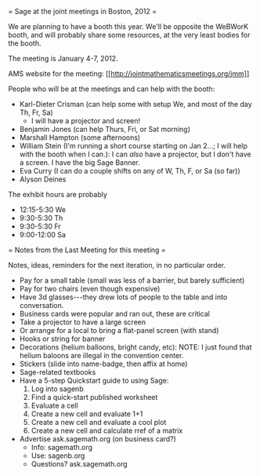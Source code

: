 = Sage at the joint meetings in Boston, 2012 =

We are planning to have a booth this year.   We'll be opposite the WeBWorK booth, and will probably share some resources, at the very least bodies for the booth.

The meeting is January 4-7, 2012.

AMS website for the meeting: [[http://jointmathematicsmeetings.org/jmm]]

People who will be at the meetings and can help with the booth:

 * Karl-Dieter Crisman (can help some with setup We, and most of the day Th, Fr, Sa)
   * I will have a projector and screen!
 * Benjamin Jones (can help Thurs, Fri, or Sat morning)
 * Marshall Hampton (some afternoons)
 * William Stein (I'm running a short course starting on Jan 2...; I will help with the booth when I can.): I can *also* have a projector, but I don't have a screen.  I have the big Sage Banner.
 * Eva Curry (I can do a couple shifts on any of W, Th, F, or Sa (so far))
 * Alyson Deines

The exhibit hours are probably

 * 12:15-5:30 We
 * 9:30-5:30 Th 
 * 9:30-5:30 Fr 
 * 9:00-12:00 Sa

= Notes from the Last Meeting for this meeting =

Notes, ideas, reminders for the next iteration, in no particular order.

 * Pay for a small table (small was less of a barrier, but barely sufficient)
 * Pay for two chairs (even though expensive)
 * Have 3d glasses---they drew lots of people to the table and into conversation.
 * Business cards were popular and ran out, these are critical
 * Take a projector to have a large screen
 * Or arrange for a local to bring a flat-panel screen (with stand)
 * Hooks or string for banner
 * Decorations (helium balloons, bright candy, etc):  NOTE: I just found that helium baloons are illegal in the convention center.
 * Stickers (slide into name-badge, then affix at home)
 * Sage-related textbooks
 * Have a 5-step Quickstart guide to using Sage:
    1. Log into sagenb
    1. Find a quick-start published worksheet
    1. Evaluate a cell
    1. Create a new cell and evaluate 1+1
    1. Create a new cell and evaluate a cool plot
    1. Create a new cell and calculate rref of a matrix
 * Advertise ask.sagemath.org (on business card?)
    * Info: sagemath.org
    * Use: sagenb.org
    * Questions?  ask.sagemath.org
